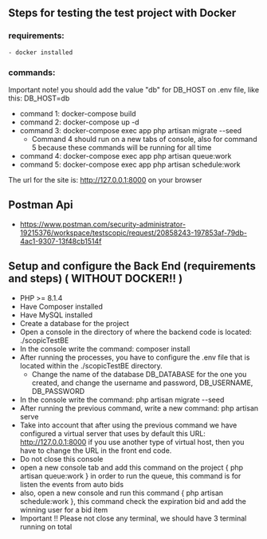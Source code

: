 ## Steps for testing the test project with Docker

### requirements:
    - docker installed
### commands:

Important note!
you should add the value "db" for  DB_HOST on .env file, like this: DB_HOST=db

- command 1: docker-compose build
- command 2: docker-compose up -d
- command 3: docker-compose exec app php artisan migrate --seed
  * Command 4 should run on a new tabs of console, also for command 5 because these commands will be running for all time
- command 4: docker-compose exec app php artisan queue:work 
- command 5: docker-compose exec app php artisan schedule:work

The url for the site is: http://127.0.0.1:8000 on your browser
## Postman Api

- https://www.postman.com/security-administrator-19215376/workspace/testscopic/request/20858243-197853af-79db-4ac1-9307-13f48cb1514f


## Setup and configure the Back End (requirements and steps) ( WITHOUT DOCKER!! )

- PHP >= 8.1.4
- Have Composer installed
- Have MySQL installed
- Create a database for the project
- Open a console in the directory of where the backend code is located: ./scopicTestBE
- In the console write the command: composer install
- After running the processes, you have to configure the .env file that is located within the ./scopicTestBE directory.
    - Change the name of the database DB_DATABASE for the one you created, and change the username and password, DB_USERNAME, DB_PASSWORD
- In the console write the command: php artisan migrate --seed
- After running the previous command, write a new command: php artisan serve
- Take into account that after using the previous command we have configured a virtual server that uses by default this URL: http://127.0.0.1:8000 if you use another type of virtual host, then you have to change the URL in the front end code.
- Do not close this console
- open a new console tab and add this command on the project { php artisan queue:work } in order to run the queue, this command is for listen the events from auto bids
- also, open a new console and run this command { php artisan schedule:work }, this command check the expiration bid and add the winning user for a bid item
- Important !! Please not close any terminal, we should have 3 terminal running on total
